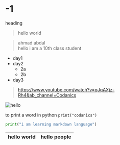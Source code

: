 # -1 
heading
>hello world

>ahmad abdal\
hello i am a 10th class student
- day1
- day2
    - 2a
    - 2b
- day3
   

><https://www.youtube.com/watch?v=qJqAXjz-Rh4&ab_channel=Codanics>

![hello](alexander-tsang-_frvdyMH6S0-unsplash.jpg)


to print a word in python `print("codanics")`
```python
print("i am learning markdown language")
```


| hello world | hello people|
|-------------|------------ |
